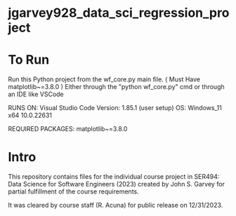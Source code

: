 # jgarvey928_data_sci_regression_project

# To Run
Run this Python project from the wf_core.py main file. ( Must Have matplotlib~=3.8.0 )
	Either through the "python wf_core.py" cmd or through an IDE like VSCode


RUNS ON:
Visual Studio Code Version: 1.85.1 (user setup)
OS: Windows_11 x64 10.0.22631

REQUIRED PACKAGES:
matplotlib~=3.8.0


# Intro

This repository contains files for the individual course project in SER494: Data Science for Software Engineers (2023) created by John S. Garvey for partial fulfillment of the course requirements.

It was cleared by course staff (R. Acuna) for public release on 12/31/2023.

